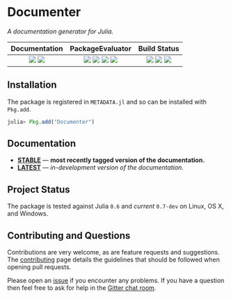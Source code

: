 
# Documenter

*A documentation generator for Julia.*

| **Documentation**                                                               | **PackageEvaluator**                                                                            | **Build Status**                                                                                |
|:-------------------------------------------------------------------------------:|:-----------------------------------------------------------------------------------------------:|:-----------------------------------------------------------------------------------------------:|
| [![][docs-stable-img]][docs-stable-url] [![][docs-latest-img]][docs-latest-url] | [![][pkg-0.4-img]][pkg-0.4-url] [![][pkg-0.5-img]][pkg-0.5-url] [![][pkg-0.6-img]][pkg-0.6-url] [![][pkg-0.7-img]][pkg-0.7-url] | [![][travis-img]][travis-url] [![][appveyor-img]][appveyor-url] [![][codecov-img]][codecov-url] |


## Installation

The package is registered in `METADATA.jl` and so can be installed with `Pkg.add`.

```julia
julia> Pkg.add("Documenter")
```

## Documentation

- [**STABLE**][docs-stable-url] &mdash; **most recently tagged version of the documentation.**
- [**LATEST**][docs-latest-url] &mdash; *in-development version of the documentation.*

## Project Status

The package is tested against Julia `0.6` and *current* `0.7-dev` on Linux, OS X, and Windows.

## Contributing and Questions

Contributions are very welcome, as are feature requests and suggestions. The [contributing][contrib-url] page details the guidelines that should be followed when opening pull requests.

Please open an [issue][issues-url] if you encounter any problems. If you have a question then feel free to ask for help in the [Gitter chat room][gitter-url].

[gitter-url]: https://gitter.im/juliadocs/users

[contrib-url]: https://juliadocs.github.io/Documenter.jl/latest/man/contributing/

[docs-latest-img]: https://img.shields.io/badge/docs-latest-blue.svg
[docs-latest-url]: https://juliadocs.github.io/Documenter.jl/latest

[docs-stable-img]: https://img.shields.io/badge/docs-stable-blue.svg
[docs-stable-url]: https://juliadocs.github.io/Documenter.jl/stable

[travis-img]: https://travis-ci.org/JuliaDocs/Documenter.jl.svg?branch=master
[travis-url]: https://travis-ci.org/JuliaDocs/Documenter.jl

[appveyor-img]: https://ci.appveyor.com/api/projects/status/xx7nimfpnl1r4gx0?svg=true
[appveyor-url]: https://ci.appveyor.com/project/JuliaDocs/documenter-jl

[codecov-img]: https://codecov.io/gh/JuliaDocs/Documenter.jl/branch/master/graph/badge.svg
[codecov-url]: https://codecov.io/gh/JuliaDocs/Documenter.jl

[issues-url]: https://github.com/JuliaDocs/Documenter.jl/issues

[pkg-0.4-img]: http://pkg.julialang.org/badges/Documenter_0.4.svg
[pkg-0.4-url]: http://pkg.julialang.org/?pkg=Documenter&ver=0.4
[pkg-0.5-img]: http://pkg.julialang.org/badges/Documenter_0.5.svg
[pkg-0.5-url]: http://pkg.julialang.org/?pkg=Documenter&ver=0.5
[pkg-0.6-img]: http://pkg.julialang.org/badges/Documenter_0.6.svg
[pkg-0.6-url]: http://pkg.julialang.org/?pkg=Documenter&ver=0.6
[pkg-0.7-img]: http://pkg.julialang.org/badges/Documenter_0.7.svg
[pkg-0.7-url]: http://pkg.julialang.org/?pkg=Documenter&ver=0.7
